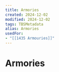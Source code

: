 ```yaml
---
title: Armories
created: 2024-12-02
modified: 2024-12-02
tags: TBSMetadata
alias: Armories
usedFor:
- "[[1435 Armouries]]"
---
```

# Armories
